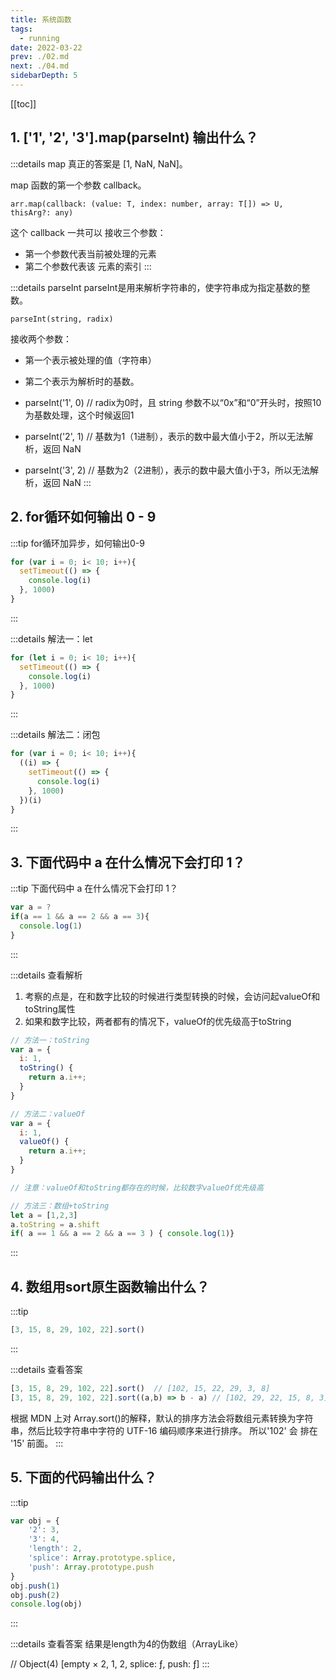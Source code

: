 ```yaml
---
title: 系统函数
tags: 
  - running
date: 2022-03-22
prev: ./02.md
next: ./04.md
sidebarDepth: 5
---
```


[[toc]]

## 1. ['1', '2', '3'].map(parseInt) 输出什么？

:::details map
真正的答案是 [1, NaN, NaN]。

map 函数的第一个参数 callback。

`arr.map(callback: (value: T, index: number, array: T[]) => U, thisArg?: any)`

这个 callback 一共可以 接收三个参数：
- 第一个参数代表当前被处理的元素
- 第二个参数代表该 元素的索引
:::

:::details parseInt
parseInt是用来解析字符串的，使字符串成为指定基数的整数。

`parseInt(string, radix)`

接收两个参数：
- 第一个表示被处理的值（字符串）
- 第二个表示为解析时的基数。 

- parseInt('1', 0) // radix为0时，且 string 参数不以“0x”和“0”开头时，按照10为基数处理，这个时候返回1
- parseInt('2', 1) // 基数为1（1进制），表示的数中最大值小于2，所以无法解析，返回 NaN
- parseInt('3', 2) // 基数为2（2进制），表示的数中最大值小于3，所以无法解析，返回 NaN
:::

## 2. for循环如何输出 0 - 9

:::tip
for循环加异步，如何输出0-9
```js
for (var i = 0; i< 10; i++){
  setTimeout(() => {
    console.log(i)
  }, 1000)
}
```
:::

:::details 解法一：let
```js
for (let i = 0; i< 10; i++){
  setTimeout(() => {
    console.log(i)
  }, 1000)
}
```
:::

:::details 解法二：闭包
```js
for (var i = 0; i< 10; i++){
  ((i) => {
    setTimeout(() => {
      console.log(i)
    }, 1000)
  })(i)
}
```
:::

## 3. 下面代码中 a 在什么情况下会打印 1？
:::tip
下面代码中 a 在什么情况下会打印 1？
```js
var a = ?
if(a == 1 && a == 2 && a == 3){
  console.log(1)
}
```
:::

:::details 查看解析
1. 考察的点是，在和数字比较的时候进行类型转换的时候，会访问起valueOf和toString属性
2. 如果和数字比较，两者都有的情况下，valueOf的优先级高于toString

```js
// 方法一：toString
var a = {
  i: 1,
  toString() {
    return a.i++;
  }
}

// 方法二：valueOf
var a = {
  i: 1,
  valueOf() {
    return a.i++;
  }
}

// 注意：valueOf和toString都存在的时候，比较数字valueOf优先级高

// 方法三：数组+toString
let a = [1,2,3]
a.toString = a.shift
if( a == 1 && a == 2 && a == 3 ) { console.log(1)}
```
:::

## 4. 数组用sort原生函数输出什么？

:::tip
```js
[3, 15, 8, 29, 102, 22].sort()
```
:::

:::details 查看答案

```js
[3, 15, 8, 29, 102, 22].sort()  // [102, 15, 22, 29, 3, 8]
[3, 15, 8, 29, 102, 22].sort((a,b) => b - a) // [102, 29, 22, 15, 8, 3]
```
根据 MDN 上对 Array.sort()的解释，默认的排序方法会将数组元素转换为字符串，然后比较字符串中字符的 UTF-16 编码顺序来进行排序。
所以'102' 会 排在 '15' 前面。
:::

## 5. 下面的代码输出什么？

:::tip
```js
var obj = {
    '2': 3,
    '3': 4,
    'length': 2,
    'splice': Array.prototype.splice,
    'push': Array.prototype.push
}
obj.push(1)
obj.push(2)
console.log(obj)
```
:::

:::details 查看答案
结果是length为4的伪数组（ArrayLike）

// Object(4) [empty × 2, 1, 2, splice: ƒ, push: ƒ]
:::